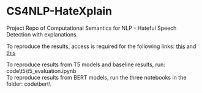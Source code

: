 # CS4NLP-HateXplain

Project Repo of Computational Semantics for NLP - Hateful Speech Detection with explanations. 

To reproduce the results, access is required for the following links:  [this](https://drive.google.com/drive/folders/1U_L-GvtMUyER5DInpKh-lonXVkjDh4mF?usp=sharing) and [this](https://drive.google.com/drive/folders/1Q0fhtHM3sM4AHegkOHcEgEBunyb6SWDC?usp=sharing) 

To reproduce results from T5 models and baseline results, run: code\t5\t5_evaluation.ipynb   
To reproduce results from BERT models, run the three notebooks in the folder: code\bert\